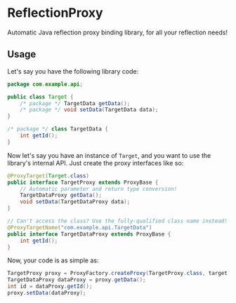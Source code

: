 # ReflectionProxy

Automatic Java reflection proxy binding library, for all your 
reflection needs!

## Usage

Let's say you have the following library code:
```Java
package com.example.api;

public class Target {
    /* package */ TargetData getData();
    /* package */ void setData(TargetData data);
}

/* package */ class TargetData {
    int getId();
}
```

Now let's say you have an instance of `Target`, and you want to use the 
library's internal API. Just create the proxy interfaces like so:
```Java
@ProxyTarget(Target.class)
public interface TargetProxy extends ProxyBase {
    // Automatic parameter and return type conversion!
    TargetDataProxy getData();
    void setData(TargetDataProxy data);
}

// Can't access the class? Use the fully-qualified class name instead!
@ProxyTargetName("com.example.api.TargetData")
public interface TargetDataProxy extends ProxyBase {
    int getId();
}
```

Now, your code is as simple as:
```Java
TargetProxy proxy = ProxyFactory.createProxy(TargetProxy.class, target);
TargetDataProxy dataProxy = proxy.getData();
int id = dataProxy.getId();
proxy.setData(dataProxy);
```

